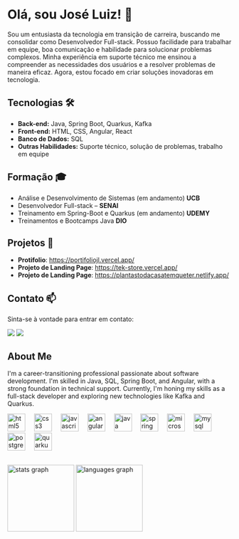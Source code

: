 # Olá, sou José Luiz! 👋
Sou um entusiasta da tecnologia em transição de carreira, buscando me consolidar como Desenvolvedor Full-stack. Possuo facilidade para trabalhar em equipe, boa comunicação e habilidade para solucionar problemas complexos. Minha experiência em suporte técnico me ensinou a compreender as necessidades dos usuários e a resolver problemas de maneira eficaz. Agora, estou focado em criar soluções inovadoras em tecnologia.

## Tecnologias 🛠️
- **Back-end:** Java, Spring Boot, Quarkus, Kafka
- **Front-end:** HTML, CSS, Angular, React
- **Banco de Dados:** SQL
- **Outras Habilidades:** Suporte técnico, solução de problemas, trabalho em equipe

## Formação 🎓
- Análise e Desenvolvimento de Sistemas (em andamento) **UCB**
- Desenvolvedor Full-stack – **SENAI**
- Treinamento em Spring-Boot e Quarkus (em andamento) **UDEMY**
- Treinamentos e Bootcamps Java **DIO**

## Projetos 🚀
- **Protifolio**: https://portifoliojl.vercel.app/
- **Projeto de Landing Page**: https://tek-store.vercel.app/
- **Projeto de Landing Page**: https://plantastodacasatemqueter.netlify.app/

## Contato 📫
Sinta-se à vontade para entrar em contato:
<div> 
  <a href="mailto:joseluiz.smarques@gmail.com"><img src="https://img.shields.io/badge/-Gmail-%23333?style=for-the-badge&logo=gmail&logoColor=white" target="_blank"></a>
  <a href="https://www.linkedin.com/in/joseluizs" target="_blank"><img src="https://img.shields.io/badge/-LinkedIn-%230077B5?style=for-the-badge&logo=linkedin&logoColor=white" target="_blank"></a> 
</div>


## About Me
I'm a career-transitioning professional passionate about software development. I'm skilled in Java, SQL, Spring Boot, and Angular, with a strong foundation in technical support. Currently, I'm honing my skills as a full-stack developer and exploring new technologies like Kafka and Quarkus.

<div align="left">
  <img src="https://cdn.jsdelivr.net/gh/devicons/devicon/icons/html5/html5-original.svg" height="40" alt="html5 logo"  />
  <img width="12" />
  <img src="https://cdn.jsdelivr.net/gh/devicons/devicon/icons/css3/css3-original.svg" height="40" alt="css3 logo"  />
  <img width="12" />
  <img src="https://cdn.jsdelivr.net/gh/devicons/devicon/icons/javascript/javascript-original.svg" height="40" alt="javascript logo"  />
  <img width="12" />
  <img src="https://cdn.jsdelivr.net/gh/devicons/devicon/icons/angularjs/angularjs-original.svg" height="40" alt="angularjs logo"  />
  <img width="12" />
  <img src="https://cdn.jsdelivr.net/gh/devicons/devicon/icons/java/java-original.svg" height="40" alt="java logo"  />
  <img width="12" />
  <img src="https://cdn.jsdelivr.net/gh/devicons/devicon/icons/spring/spring-original.svg" height="40" alt="spring logo"  />
  <img width="12" />
  <img src="https://cdn.jsdelivr.net/gh/devicons/devicon/icons/microsoftsqlserver/microsoftsqlserver-plain.svg" height="40" alt="microsoftsqlserver logo"  />
  <img width="12" />
  <img src="https://cdn.jsdelivr.net/gh/devicons/devicon/icons/mysql/mysql-original.svg" height="40" alt="mysql logo"  />
  <img width="12" />
  <img src="https://cdn.jsdelivr.net/gh/devicons/devicon/icons/postgresql/postgresql-original.svg" height="40" alt="postgresql logo"  />
  <img width="12" />
  <img src="https://cdn.jsdelivr.net/gh/devicons/devicon/icons/quarkus/quarkus-original.svg" height="40" alt="quarkus logo"  />
  <img width="12" /> 
</div>

##

<div>
  <img src="https://github-readme-stats.vercel.app/api?username=joseluizs&hide_title=false&hide_rank=false&show_icons=true&include_all_commits=true&count_private=true&disable_animations=false&theme=dracula&locale=en&hide_border=false&order=1" height="150" alt="stats graph"  />
  <img src="https://github-readme-stats.vercel.app/api/top-langs?username=joseluizs&locale=en&hide_title=false&layout=compact&card_width=320&langs_count=5&theme=dracula&hide_border=false&order=2" height="150" alt="languages graph"  />
</div>

###


